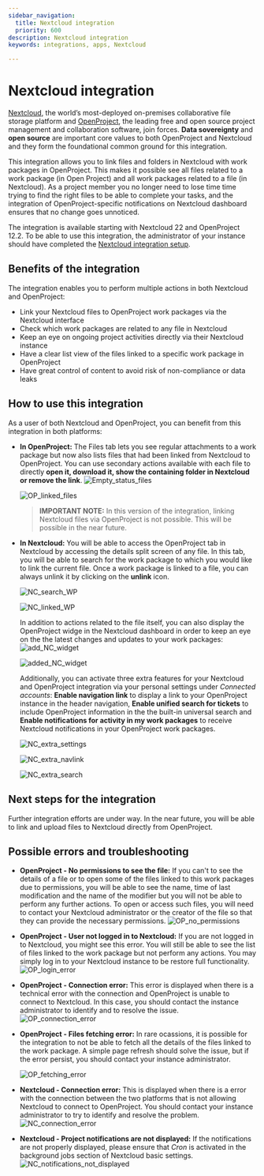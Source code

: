 ```yaml
---
sidebar_navigation:
  title: Nextcloud integration
  priority: 600
description: Nextcloud integration
keywords: integrations, apps, Nextcloud

---
```


# Nextcloud integration

[Nextcloud](https://nextcloud.com/), the world’s most-deployed on-premises collaborative file storage platform and [OpenProject](https://www.openproject.org/), the leading free and open source project management and collaboration software, join forces. **Data sovereignty** and **open source** are important core values to both OpenProject and Nextcloud and they form the foundational common ground for this integration.

This integration allows you to link files and folders in Nextcloud with work packages in OpenProject. This makes it possible see all files related to a work package (in Open Project) and all work packages related to a file (in Nextcloud). As a project member you no longer need to lose time time trying to find the right files to be able to complete your tasks, and the integration of OpenProject-specific notifications on Nextcloud dashboard ensures that no change goes unnoticed. 

The integration is available starting with Nextcloud 22 and OpenProject 12.2. To be able to use this integration, the administrator of your instance should have completed the [Nextcloud integration setup](../../system-admin-guide/integrations/nextcloud).

## Benefits of the integration

The integration enables you to perform multiple actions in both Nextcloud and OpenProject:

- Link your Nextcloud files to OpenProject work packages via the Nextcloud interface
- Check which work packages are related to any file in Nextcloud
- Keep an eye on ongoing project activities directly via their Nextcloud instance
- Have a clear list view of the files linked to a specific work package in OpenProject
- Have great control of content to avoid risk of non-compliance or data leaks

## How to use this integration

As a user of both Nextcloud and OpenProject, you can benefit from this integration in both platforms:

- **In OpenProject:**
  The Files tab lets you see regular attachments to a work package but now also lists files that had been linked from Nextcloud to OpenProject. You can use secondary actions available with each file to directly **open it, download it, show the containing folder in Nextcloud or remove the link**.
  ![Empty_status_files](1_0_00-No_files_linked.png)

  ![OP_linked_files](1_1_00-All_files_available.png)

  > **IMPORTANT NOTE:** In this version of the integration, linking Nextcloud files via OpenProject is not possible. This will be possible in the near future.

  

- **In Nextcloud:**
  You will be able to access the OpenProject tab in Nextcloud by accessing the details split screen of any file. In this tab, you will be able to search for the work package to which you would like to link the current file. Once a work package is linked to a file, you can always unlink it  by clicking on the **unlink** icon.

  ![NC_search_WP](0_0_00-File_Relation_Search.png)

  ![NC_linked_WP](0_1_01-File_WP_Actions.png)


  In addition to actions related to the file itself, you can also display the OpenProject widge in the Nextcloud dashboard in order to keep an eye on the the latest changes and updates to your work packages:
  ![add_NC_widget](Add_OpenProject_widget-0ea8c054.png)

  ![added_NC_widget](Nextcloud_dashboard-c04681eb.png)

  Additionally, you can activate three extra features for your Nextcloud and OpenProject integration via your personal settings under *Connected accounts*: **Enable navigation link** to display a link to your OpenProject instance in the header navigation, **Enable unified search for tickets** to include OpenProject information in the the built-in universal search and **Enable notifications for activity in my work packages** to receive Nextcloud notifications in your OpenProject work packages.

  ![NC_extra_settings](Nextcloud_connected_account-b9ffa0e3.png)

  ![NC_extra_navlink](Navigation_link_OpenProject-0fc98e3b.png)

  ![NC_extra_search](Unified_search-73e2dc96.png)


## **Next steps for the integration**

Further integration efforts are under way. In the near future, you will be able to link and upload files to Nextcloud directly from OpenProject.

## Possible errors and troubleshooting

- **OpenProject - No permissions to see the file:** If you can't to see the details of a file or to open some of the files linked to this work packages due to permissions, you will be able to see the name, time of last modification and the name of the modifier but you will not be able to perform any further actions. To open or access such files, you will need to contact your Nextcloud administrator or the creator of the file so that they can provide the necessary permissions.
  ![OP_no_permissions](1_1_01-Not_all_files_available.png)

- **OpenProject - User not logged in to Nextcloud:** If you are not logged in to Nextcloud, you might see this error. You will still be able to see the list of files linked to the work package but not perform any actions. You may simply log in to your Nextcloud instance to be restore full functionality.
  ![OP_login_error](1_0_01-Log_in_error.png)

- **OpenProject - Connection error:** This error is displayed when there is a technical error with the connection and OpenProject is unable to connect to Nextcloud. In this case, you should contact the instance administrator to identify and to resolve the issue.
  ![OP_connection_error](1_0_02-Connection_broken.png)

- **OpenProject - Files fetching error:** In rare ocassions, it is possible for the integration to not be able to fetch all the details of the files linked to the work package. A simple page refresh should solve the issue, but if the error persist, you should contact your instance administrator.

  ![OP_fetching_error](1_0_03-Fetching_error.png)

- **Nextcloud - Connection error:** This is displayed when there is a error with the connection between the two platforms that is not allowing Nextcloud to connect to OpenProject. You should contact your instance administrator to try to identify and resolve the problem.
  ![NC_connection_error](0_2_00-Connection_error.png)

- **Nextcloud - Project notifications are not displayed:** If the notifications are not properly displayed, please ensure that _Cron_ is activated in the background jobs section of Nextcloud basic settings.
  ![NC_notifications_not_displayed](Cron_job_settings-ad025bc2.png)
